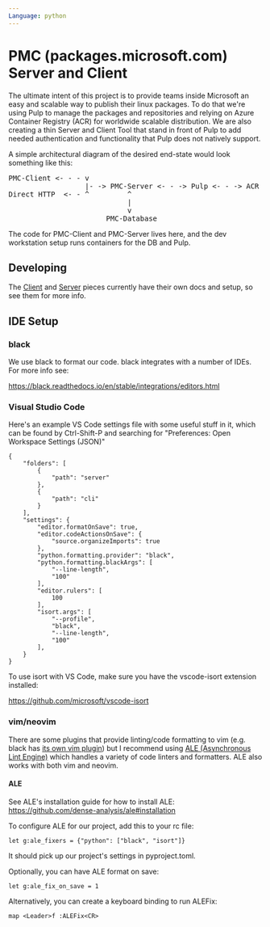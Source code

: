 ```yaml
---
Language: python
---
```


# PMC (packages.microsoft.com) Server and Client

The ultimate intent of this project is to provide teams inside Microsoft an easy and scalable
way to publish their linux packages.
To do that we're using Pulp to manage the packages and repositories and relying on Azure Container
Registry (ACR) for worldwide scalable distribution.
We are also creating a thin Server and Client Tool that stand in front of Pulp to add
needed authentication and functionality that Pulp does not natively support.

A simple architectural diagram of the desired end-state would look something like this:

<pre>
PMC-Client <- - - v
                  |- -> PMC-Server <- - -> Pulp <- - -> ACR <- - -> packages.microsoft.com
Direct HTTP  <- - ^         ^
                            |
                            v
                       PMC-Database
</pre>

The code for PMC-Client and PMC-Server lives here, and the dev workstation setup runs containers
for the DB and Pulp.

## Developing

The [Client](cli/README.md) and [Server](server/README.md) pieces currently have their own docs
and setup, so see them for more info.

## IDE Setup

### black

We use black to format our code. black integrates with a number of IDEs. For more info see:

https://black.readthedocs.io/en/stable/integrations/editors.html

### Visual Studio Code

Here's an example VS Code settings file with some useful stuff in it, which can be found by
Ctrl-Shift-P and searching for "Preferences: Open Workspace Settings (JSON)"

<!-- language: json -->

    {
        "folders": [
            {
                "path": "server"
            },
            {
                "path": "cli"
            }
        ],
        "settings": {
            "editor.formatOnSave": true,
            "editor.codeActionsOnSave": {
                "source.organizeImports": true
            },
            "python.formatting.provider": "black",
            "python.formatting.blackArgs": [
                "--line-length",
                "100"
            ],
            "editor.rulers": [
                100
            ],
            "isort.args": [
                "--profile",
                "black",
                "--line-length",
                "100"
            ],
        }
    }

To use isort with VS Code, make sure you have the vscode-isort extension installed:

https://github.com/microsoft/vscode-isort


### vim/neovim

There are some plugins that provide linting/code formatting to vim (e.g. black has [its own vim
plugin](https://github.com/psf/black/blob/main/plugin/black.vim)) but I recommend using [ALE
(Asynchronous Lint Engine)](https://github.com/dense-analysis/ale) which handles a variety of code
linters and formatters. ALE also works with both vim and neovim.

#### ALE

See ALE's installation guide for how to install ALE: https://github.com/dense-analysis/ale#installation

To configure ALE for our project, add this to your rc file:

```
let g:ale_fixers = {"python": ["black", "isort"]}
```

It should pick up our project's settings in pyproject.toml.

Optionally, you can have ALE format on save:

```
let g:ale_fix_on_save = 1
```

Alternatively, you can create a keyboard binding to run ALEFix:

```
map <Leader>f :ALEFix<CR>
```
